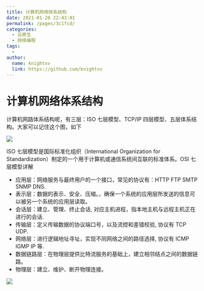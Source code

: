 ```yaml
---
title: 计算机网络体系结构
date: 2021-01-28 22:43:01
permalink: /pages/3c1fcd/
categories:
  - 云原生
  - 网络编程
tags:
  - 
author: 
  name: knightxv
  link: https://github.com/knightxv
---
```

# 计算机网络体系结构

计算机网路体系结构呢，有三层：ISO 七层模型、TCP/IP 四层模型、五层体系结构。大家可以记住这个图，如下

![](https://jsd.cdn.zzko.cn/gh/knightxv/image-hosting@master/20230128/1.30bolnp2czc0.webp)

ISO 七层模型是国际标准化组织（International Organization for Standardization）制定的一个用于计算机或通信系统间互联的标准体系。OSI 七层模型详解

-   应用层：网络服务与最终用户的一个接口，常见的协议有：HTTP FTP SMTP SNMP DNS.
-   表示层：数据的表示、安全、压缩。，确保一个系统的应用层所发送的信息可以被另一个系统的应用层读取。
-   会话层：建立、管理、终止会话, 对应主机进程，指本地主机与远程主机正在进行的会话.
-   传输层：定义传输数据的协议端口号，以及流控和差错校验, 协议有 TCP UDP.
-   网络层：进行逻辑地址寻址，实现不同网络之间的路径选择, 协议有 ICMP IGMP IP 等.
-   数据链路层：在物理层提供比特流服务的基础上，建立相邻结点之间的数据链路。
-   物理层：建立、维护、断开物理连接。

![](https://jsd.cdn.zzko.cn/gh/knightxv/image-hosting@master/20230128/2.4jcvldme4100.webp)
